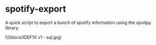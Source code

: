 # spotify-export

A quick script to export a bunch of spotify information using the spotipy library.

![](docs/IDEF1X v1 - sql.jpg)

